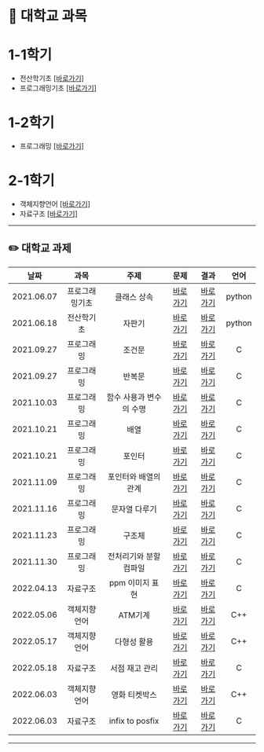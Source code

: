 # 📅 대학교 과목

# 1-1학기
 - 전산학기초 [[바로가기]](https://github.com/)
 - 프로그래밍기초 [[바로가기]](https://github.com/)

# 1-2학기
 - 프로그래밍 [[바로가기]](https://github.com/)

# 2-1학기
 - 객체지향언어 [[바로가기]](https://github.com/)
 - 자료구조 [[바로가기]](https://github.com/)

---

## ✏️ 대학교 과제  
 
|    날짜    | 과목 | 주제 | 문제 | 결과 | 언어 |
|:----------:|:----:|:---------:|:---------:|:---------:|:---------:|
| 2021.06.07 |프로그래밍기초|클래스 상속|[바로가기](주소)|[바로가기](주소)|python|
| 2021.06.18 |전산학기초|자판기|[바로가기](naver.com)|[바로가기](naver.com)|python|
| 2021.09.27 |프로그래밍|조건문|[바로가기](naver.com)|[바로가기](naver.com)|C|
| 2021.09.27 |프로그래밍|반복문|[바로가기](naver.com)|[바로가기](naver.com)|C|
| 2021.10.03 |프로그래밍|함수 사용과 변수의 수명|[바로가기](naver.com)|[바로가기](naver.com)|C|
| 2021.10.21 |프로그래밍|배열|[바로가기](naver.com)|[바로가기](naver.com)|C|
| 2021.10.21 |프로그래밍|포인터|[바로가기](naver.com)|[바로가기](naver.com)|C|
| 2021.11.09 |프로그래밍|포인터와 배열의 관계|[바로가기](naver.com)|[바로가기](naver.com)|C|
| 2021.11.16 |프로그래밍|문자열 다루기|[바로가기](naver.com)|[바로가기](naver.com)|C|
| 2021.11.23 |프로그래밍|구조체|[바로가기](naver.com)|[바로가기](naver.com)|C|
| 2021.11.30 |프로그래밍|전처리기와 분할 컴파일|[바로가기](naver.com)|[바로가기](naver.com)|C|
| 2022.04.13 |자료구조|ppm 이미지 표현|[바로가기](naver.com)|[바로가기](naver.com)|C|
| 2022.05.06 |객체지향언어|ATM기계|[바로가기](naver.com)|[바로가기](naver.com)|C++|
| 2022.05.17 |객체지향언어|다형성 활용|[바로가기](naver.com)|[바로가기](naver.com)|C++|
| 2022.05.18 |자료구조|서점 재고 관리|[바로가기](naver.com)|[바로가기](naver.com)|C|
| 2022.06.03 |객체지향언어|영화 티켓박스|[바로가기](naver.com)|[바로가기](naver.com)|C++|
| 2022.06.03 |자료구조|infix to posfix|[바로가기](naver.com)|[바로가기](naver.com)|C|

---
